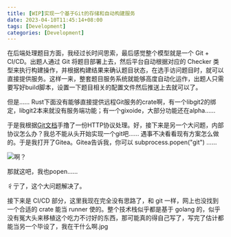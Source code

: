 ```yaml
---
title: [WIP]实现一个基于Git的存储和自动构建服务
date: 2023-04-10T11:45:14+08:00
tags: [Development]
categories: [Development]
---
```


在后端处理题目方面，我经过长时间思索，最后感觉整个模型就是一个 Git + CI/CD。出题人通过 Git 将题目部署上去，然后平台自动根据对应的 Checker 类型来执行构建操作，并根据构建结果来确认题目状态，在选手访问题目时，就可以直接提供服务。这样一来，整套题目服务系统就能够高度自动化运作，出题人只需要写好build脚本，设置一下题目相关的配置文件然后推送上去就可以了。

但是…… Rust下面没有能够直接提供远程Git服务的crate啊，有一个libgit2的绑定，libgit2本来就没有服务端功能；有一个gixoide，大部分功能还在alpha……

于是我根据[Git文档](https://git-scm.com/book/zh/v2/Git-%E5%86%85%E9%83%A8%E5%8E%9F%E7%90%86-%E4%BC%A0%E8%BE%93%E5%8D%8F%E8%AE%AE)手撸了一份HTTP协议处理。好，接下来是另一个大问题，内部协议怎么办？我总不能从头开始实现一个git吧…… 遇事不决看看现有方案怎么做的。于是我打开了Gitea。Gitea告诉我，你可以 subprocess.popen("git") ……

![啊？](https://files.catbox.moe/0up7lu.jpg)

那就这吧，我也popen……

彳亍了，这个大问题解决了。

接下来是 CI/CD 部分，这里我现在完全没有思路了，和 git 一样，网上也没找到一个合适的 crate 能当 runner 使的。整个技术栈似乎都是基于 golang 的，似乎没有冤大头来移植这个吃力不讨好的东西，那可能真的得自己写了，写完了估计都能当另一个毕设了，我在干什么啊.jpg
